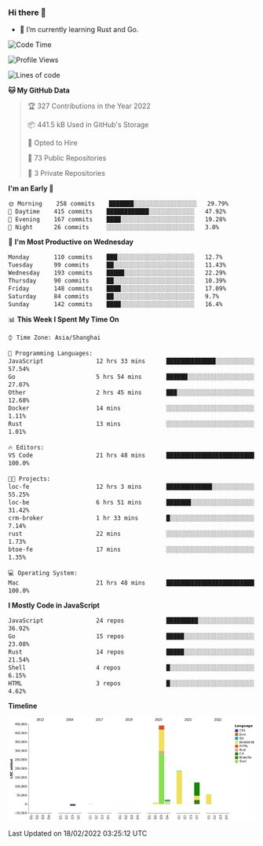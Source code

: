 ### Hi there 👋

- 🌱 I’m currently learning Rust and Go.

<!--START_SECTION:waka-->
![Code Time](http://img.shields.io/badge/Code%20Time-245%20hrs%208%20mins-blue)

![Profile Views](http://img.shields.io/badge/Profile%20Views-0-blue)

![Lines of code](https://img.shields.io/badge/From%20Hello%20World%20I%27ve%20Written-838%20Thousand%20lines%20of%20code-blue)

**🐱 My GitHub Data** 

> 🏆 327 Contributions in the Year 2022
 > 
> 📦 441.5 kB Used in GitHub's Storage 
 > 
> 💼 Opted to Hire
 > 
> 📜 73 Public Repositories 
 > 
> 🔑 3 Private Repositories  
 > 
**I'm an Early 🐤** 

```text
🌞 Morning    258 commits    ███████░░░░░░░░░░░░░░░░░░   29.79% 
🌆 Daytime    415 commits    ████████████░░░░░░░░░░░░░   47.92% 
🌃 Evening    167 commits    ████░░░░░░░░░░░░░░░░░░░░░   19.28% 
🌙 Night      26 commits     ░░░░░░░░░░░░░░░░░░░░░░░░░   3.0%

```
📅 **I'm Most Productive on Wednesday** 

```text
Monday       110 commits    ███░░░░░░░░░░░░░░░░░░░░░░   12.7% 
Tuesday      99 commits     ██░░░░░░░░░░░░░░░░░░░░░░░   11.43% 
Wednesday    193 commits    █████░░░░░░░░░░░░░░░░░░░░   22.29% 
Thursday     90 commits     ██░░░░░░░░░░░░░░░░░░░░░░░   10.39% 
Friday       148 commits    ████░░░░░░░░░░░░░░░░░░░░░   17.09% 
Saturday     84 commits     ██░░░░░░░░░░░░░░░░░░░░░░░   9.7% 
Sunday       142 commits    ████░░░░░░░░░░░░░░░░░░░░░   16.4%

```


📊 **This Week I Spent My Time On** 

```text
⌚︎ Time Zone: Asia/Shanghai

💬 Programming Languages: 
JavaScript               12 hrs 33 mins      ██████████████░░░░░░░░░░░   57.54% 
Go                       5 hrs 54 mins       ██████░░░░░░░░░░░░░░░░░░░   27.07% 
Other                    2 hrs 45 mins       ███░░░░░░░░░░░░░░░░░░░░░░   12.68% 
Docker                   14 mins             ░░░░░░░░░░░░░░░░░░░░░░░░░   1.11% 
Rust                     13 mins             ░░░░░░░░░░░░░░░░░░░░░░░░░   1.01%

🔥 Editors: 
VS Code                  21 hrs 48 mins      █████████████████████████   100.0%

🐱‍💻 Projects: 
loc-fe                   12 hrs 3 mins       █████████████░░░░░░░░░░░░   55.25% 
loc-be                   6 hrs 51 mins       ███████░░░░░░░░░░░░░░░░░░   31.42% 
crm-broker               1 hr 33 mins        █░░░░░░░░░░░░░░░░░░░░░░░░   7.14% 
rust                     22 mins             ░░░░░░░░░░░░░░░░░░░░░░░░░   1.73% 
btoe-fe                  17 mins             ░░░░░░░░░░░░░░░░░░░░░░░░░   1.35%

💻 Operating System: 
Mac                      21 hrs 48 mins      █████████████████████████   100.0%

```

**I Mostly Code in JavaScript** 

```text
JavaScript               24 repos            █████████░░░░░░░░░░░░░░░░   36.92% 
Go                       15 repos            █████░░░░░░░░░░░░░░░░░░░░   23.08% 
Rust                     14 repos            █████░░░░░░░░░░░░░░░░░░░░   21.54% 
Shell                    4 repos             █░░░░░░░░░░░░░░░░░░░░░░░░   6.15% 
HTML                     3 repos             █░░░░░░░░░░░░░░░░░░░░░░░░   4.62%

```


**Timeline**

![Chart not found](https://raw.githubusercontent.com/elton/elton/main/charts/bar_graph.png) 


 Last Updated on 18/02/2022 03:25:12 UTC
<!--END_SECTION:waka-->

<!--
**elton/elton** is a ✨ _special_ ✨ repository because its `README.md` (this file) appears on your GitHub profile.

Here are some ideas to get you started:

- 🔭 I’m currently working on ...
- 🌱 I’m currently learning ...
- 👯 I’m looking to collaborate on ...
- 🤔 I’m looking for help with ...
- 💬 Ask me about ...
- 📫 How to reach me: ...
- 😄 Pronouns: ...
- ⚡ Fun fact: ...
-->

